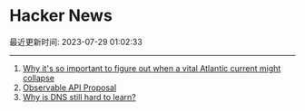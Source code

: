 # Hacker News

最近更新时间: 2023-07-29 01:02:33

--- 
1. [Why it's so important to figure out when a vital Atlantic current might collapse](https://text.npr.org/1190519762) 
2. [Observable API Proposal](https://github.com/domfarolino/observable) 
3. [Why is DNS still hard to learn?](https://jvns.ca/blog/2023/07/28/why-is-dns-still-hard-to-learn/) 
